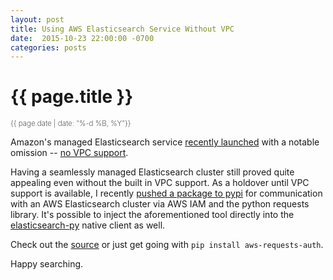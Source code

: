 ```yaml
---
layout: post
title: Using AWS Elasticsearch Service Without VPC
date:  2015-10-23 22:00:00 -0700
categories: posts
---
```


# {{ page.title }}

<small style="font-weight: 175;">{{ page.date | date: "%-d %B, %Y"}}</small>

Amazon's managed Elasticsearch service [recently launched](https://aws.amazon.com/about-aws/whats-new/2015/10/introducing-amazon-elasticsearch-service/) with a notable omission -- [no VPC support](https://forums.aws.amazon.com/thread.jspa?threadID=217059&tstart=0).

Having a seamlessly managed Elasticsearch cluster still proved quite appealing even without the built in VPC support. As a holdover until VPC support is available, I recently [pushed a package to pypi](https://pypi.python.org/pypi/aws-requests-auth) for communication with an AWS Elasticsearch cluster via AWS IAM and the python requests library.  It's possible to inject the aforementioned tool directly into the [elasticsearch-py](https://elasticsearch-py.readthedocs.org/en/master/) native client as well.

Check out the [source](https://github.com/DavidMuller/aws-requests-auth) or just get going with `pip install aws-requests-auth`.

Happy searching.
